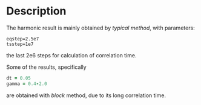 # Description
The harmonic result is mainly obtained by *typical method*, with parameters:

    eqstep=2.5e7
    tsstep=1e7

the last 2e6 steps for calculation of correlation time.

Some of the results, specifically
```fortran
dt = 0.05
gamma = 0.4-2.0
```
are obtained with *block* method, due to its long correlation time.
